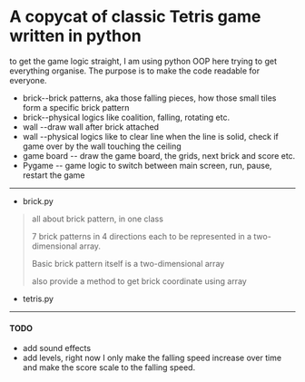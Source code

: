 # A copycat of classic Tetris game written in python

to get the game logic straight, I am using python OOP here trying to get everything organise. The purpose is to make the code readable for everyone.

- brick--brick patterns, aka those falling pieces, how those small tiles form a specific brick pattern
- brick--physical logics like coalition, falling, rotating etc.
- wall --draw wall after brick attached
- wall --physical logics like to clear line when the line is solid, check if game over by the wall touching the ceiling
- game board -- draw the game board, the grids, next brick and score etc.
- Pygame -- game logic to switch between main screen, run, pause, restart the game

---

- brick.py

>all about brick pattern, in one class
>
>7 brick patterns in 4 directions each to be represented in a two-dimensional array.
>
>Basic brick pattern itself is a two-dimensional array
>
>also provide a method to get brick coordinate using array

- tetris.py

---
#### TODO

- add sound effects
- add levels, right now I only make the falling speed increase over time and make the score scale to the falling speed. 